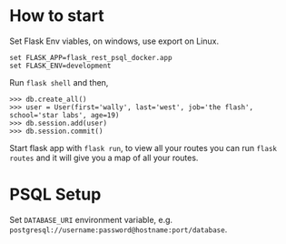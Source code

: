 How to start
============

Set Flask Env viables, on windows, use export on Linux.

```
set FLASK_APP=flask_rest_psql_docker.app
set FLASK_ENV=development
```

Run `flask shell` and then,

```
>>> db.create_all()
>>> user = User(first='wally', last='west', job='the flash', school='star labs', age=19)
>>> db.session.add(user)
>>> db.session.commit()
```

Start flask app with `flask run`, to view all your routes you can run `flask routes` 
and it will give you a map of all your routes.

PSQL Setup
============
Set `DATABASE_URI` environment variable, e.g. `postgresql://username:password@hostname:port/database`.
